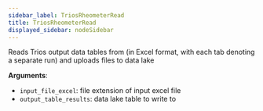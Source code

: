 ```yaml
---
sidebar_label: TriosRheometerRead
title: TriosRheometerRead
displayed_sidebar: nodeSidebar
---
```


Reads Trios output data tables from (in Excel format, with each tab denoting a separate run) and uploads files to data lake

**Arguments**:

- `input_file_excel`: file extension of input excel file
- `output_table_results`: data lake table to write to


